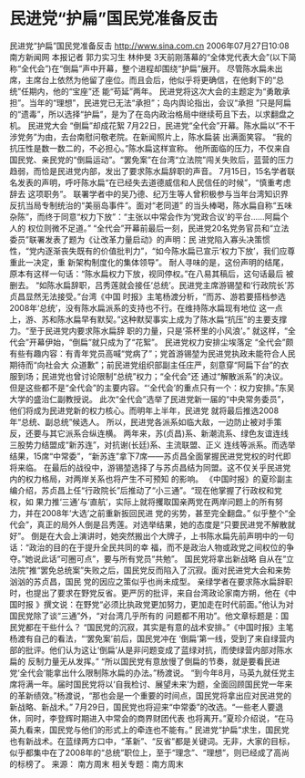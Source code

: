 # 民进党“护扁”国民党准备反击

民进党“护扁”国民党准备反击
http://www.sina.com.cn 2006年07月27日10:08 南方新闻网
本报记者 郭力实习生 林仲旻
3天前刚落幕的“全体党代表大会”(以下简称“全代会”)在“倒扁”声中开幕，整个进程却围绕“护扁”展开。 尽管陈水扁未出席，主席台上依然为他留了座位。而且会后，他似乎将更确信，在他剩下的“总统”任期内，他的“宝座”还 能“苟延”两年。
民进党将这次大会的主题定为“勇敢承担”。当年的“理想”，民进党已无法“承担”；岛内舆论指出，会议“承担 ”只是阿扁的“遗毒”，所以选择“护扁”，是为了在岛内政治格局中继续苟且下去，以求翻盘之机。
民进党大会 “倒扁”却成花絮
7月22日，民进党“全代会”开幕。陈水扁以“不干涉党务”为由，去台南慰问敬老院。在新闻照片上，陈水扁装 出满面笑容。
“我的抗压性是数一数二的，不必担心。”陈水扁这样宣称。
他所面临的压力，不仅来自国民党、亲民党的“倒扁运动”。“罢免案”在台湾“立法院”闯关失败后，蓝营的压力 趋弱，而恰是民进党内部，发出了要求陈水扁辞职的声音。
7月15日，15名学者联名发表的声明，呼吁陈水扁“在已经失去道德威信和人民信任的时候”，“慎重考虑辞去 这项职务”。
联署学者中的吴乃德、纪万生等人曾积极参与当年台湾知识界反抗当局专制统治的“美丽岛事件”。面对“老同道” 的当头棒喝，陈水扁自称“五味杂陈”，而终于同意“权力下放”：“主张以中常会作为‘党政合议’的平台……阿扁个人的 权位则微不足道。”
“全代会”开幕前最后一刻，民进党20名党务官员和“立法委员”联署发表了题为《让改革力量启动》的声明：民 进党陷入寡头决策惯性，“党内逐渐丧失既有的价值批判力”，“如今陈水扁已宣示‘权力下放’，我们应尊重此一决定，重 新架构制度化的集体领导”。
耐人寻味的是，这份声明的结尾，原本有这样一句话：“陈水扁权力下放，视同停权。”在八易其稿后，这句话最后 被删去。
“如陈水扁辞职，吕秀莲就会接任‘总统’。民进党主席游锡堃和‘行政院长’苏贞昌显然无法接受。”台湾《中国 时报》主笔杨渡分析，“而苏、游若要搭档参选2008年‘总统’，没有陈水扁派系的支持也不行。在维持陈水扁现有地位 这一点上，游、苏和陈水扁早有默契。”这种默契事实上成为了陈水扁“抗压”的主要支撑力。“至于民进党内要求陈水扁辞 职的力量，只是‘茶杯里的小风浪’。”
就这样，“全代会”开幕伊始，“倒扁”就只成为了“花絮”。
民进党权力安排尘埃落定
“全代会”颇有些有趣内容：有青年党员高喊“党病了”；党首游锡堃为民进党执政未能符合人民期待而“向社会大 众道歉”；前民进党组织部副主任庄严，刻意穿“阿扁下台”的衣服到场；民进党也曾讨论限制“总统”权力；“全代会”还 通过“解散派系”的决议。
但是这些都不是“全代会”的主要内容。“‘全代会’的重点只有一个：权力安排。”东吴大学的盛治仁副教授说。
此次“全代会”选举了民进党新一届的“中央常务委员”，他们将成为民进党新的权力核心。而明年上半年，民进党 就将最后推选2008年“总统、副总统”候选人。
所以，民进党各派系如临大敌，一边防止被对手策反，还要与其它派系合纵连横。
两年来，苏(贞昌)系、新潮流系、绿色友谊连线三股势力结盟成“新苏连”，对抗谢(长廷)系、主流联盟、正义 连线等派系。而选举结果，15席“中常委”，“新苏连”拿下7席——苏贞昌全面掌握民进党党权的时代即将来临。
在最后的战役中，游锡堃选择了与苏贞昌结为同盟。这不仅关乎民进党内的权力格局，对两岸关系也将产生不可预知 的影响。
《中国时报》的夏珍副主编介绍，苏贞昌上任“行政院长”后推动了“小三通”。“现在他掌握了行政权和党权，如 果力推‘三通’与‘直航’，实际上就将攫取国亲两党在两岸问题上的所有努力，并在2008年‘大选’之前重新扳回民进 党的劣势，甚至完全翻盘。”
似乎整个“全代会”，真正的局外人倒是吕秀莲。对选举结果，她的态度是“只要民进党不解散就好”。
倒是在大会上演讲时，她突然搬出个大牌子，上书陈水扁先前声明中的一句话：“政治的目的在于提升全民共同的幸 福，而不是政治人物或政党之间权位的争夺。”她说此话“可圈可点”，要与所有党员“共勉”。
国民党将拿出新战略
自从在“立法院”推“罢免总统案”失败之后，国民党反而陷入了沉寂。面对民进党大会和来势汹汹的苏贞昌，国民 党的因应之策似乎也尚未成型。
亲绿学者在要求陈水扁辞职时，也提出了要求在野党反省。更严厉的批评，来自台湾政论家南方朔，他在《中国时报 》撰文说：在野党“必须比执政党更加努力，更加走在时代前面。”他认为对国民党除了谈“三通”外，“对台湾几乎所有的 问题都不用功”。他文章标题是：国民党都在干些什么？
“国民党的沉寂，其实是有意的战术安排。”《中国时报》主笔杨渡有自己的看法，“‘罢免案’前后，国民党冲在 ‘倒扁’第一线，受到了来自绿营内部的批评。他们认为这让‘倒扁’从是非问题变成了蓝绿对抗，而使绿营内部对陈水扁的 反制力量无从发挥。”
“所以国民党有意放慢了倒扁的节奏，就是要看民进党‘全代会’能拿出什么限制陈水扁的办法。”杨渡说。
“到今年8月，马英九就任党主席将满一年。届时国民党将以‘自我检讨、展望未来’为题，全面回顾国民党一年来 的革新绩效。”杨渡说，“那也会是一个重要的时间点，国民党将拿出应对民进党的新战略、新战术。”
7月29日，国民党也将迎来“中常委”的改选。“一些老人要退休，同时，李登辉时期进入中常会的商界财团代表 也将离开。”夏珍介绍说，“在马英九看来，国民党与他们的形式上的牵连也不能有。”
民进党“护扁”求生，国民党也有新战术。在蓝绿两方口中，“革新”、“反省”都是关键词。无非，大家的目标， 似乎都集中在了2008年的“总统”职位上，至于“理念”、“理想”，则已经成了高尚的标榜了。 来源：
南方周末
相关专题：南方周末 

